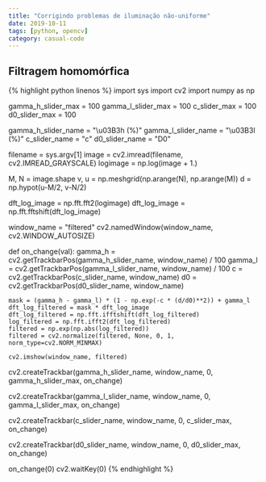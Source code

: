 ```yaml
---
title: "Corrigindo problemas de iluminação não-uniforme"
date: 2019-10-11
tags: [python, opencv]
category: casual-code
---
```

<!--more-->

## Filtragem homomórfica

{% highlight python linenos %}
import sys
import cv2
import numpy as np

gamma_h_slider_max = 100
gamma_l_slider_max = 100
c_slider_max = 100
d0_slider_max = 100

gamma_h_slider_name = "\u03B3h (%)"
gamma_l_slider_name = "\u03B3l (%)"
c_slider_name = "c"
d0_slider_name = "D0"

filename = sys.argv[1]
image = cv2.imread(filename, cv2.IMREAD_GRAYSCALE)
logimage = np.log(image + 1.)

M, N = image.shape
v, u = np.meshgrid(np.arange(N), np.arange(M))
d = np.hypot(u-M/2, v-N/2)

dft_log_image = np.fft.fft2(logimage)
dft_log_image = np.fft.fftshift(dft_log_image)

window_name = "filtered"
cv2.namedWindow(window_name, cv2.WINDOW_AUTOSIZE)

def on_change(val):
    gamma_h = cv2.getTrackbarPos(gamma_h_slider_name, window_name) / 100
    gamma_l = cv2.getTrackbarPos(gamma_l_slider_name, window_name) / 100
    c = cv2.getTrackbarPos(c_slider_name, window_name)
    d0 = cv2.getTrackbarPos(d0_slider_name, window_name)

    mask = (gamma_h - gamma_l) * (1 - np.exp(-c * (d/d0)**2)) + gamma_l
    dft_log_filtered = mask * dft_log_image
    dft_log_filtered = np.fft.ifftshift(dft_log_filtered)
    log_filtered = np.fft.ifft2(dft_log_filtered)
    filtered = np.exp(np.abs(log_filtered))
    filtered = cv2.normalize(filtered, None, 0, 1, norm_type=cv2.NORM_MINMAX)

    cv2.imshow(window_name, filtered)

cv2.createTrackbar(gamma_h_slider_name, window_name, 0,
                   gamma_h_slider_max, on_change)

cv2.createTrackbar(gamma_l_slider_name, window_name, 0,
                   gamma_l_slider_max, on_change)

cv2.createTrackbar(c_slider_name, window_name, 0,
                   c_slider_max, on_change)

cv2.createTrackbar(d0_slider_name, window_name, 0,
                   d0_slider_max, on_change)

on_change(0)
cv2.waitKey(0)
{% endhighlight %}